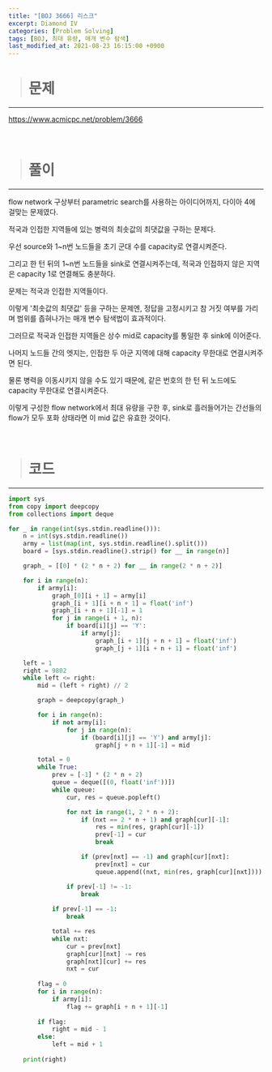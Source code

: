 ```yaml
---
title: "[BOJ 3666] 리스크"
excerpt: Diamond IV
categories: [Problem Solving]
tags: [BOJ, 최대 유량, 매개 변수 탐색]
last_modified_at: 2021-08-23 16:15:00 +0900
---
```


> # 문제
---

[<u>https://www.acmicpc.net/problem/3666</u>](https://www.acmicpc.net/problem/3666)

<br>

> # 풀이
---

flow network 구상부터 parametric search를 사용하는 아이디어까지, 다이아 4에 걸맞는 문제였다.

적국과 인접한 지역들에 있는 병력의 최솟값의 최댓값을 구하는 문제다.

우선 source와 1~n번 노드들을 초기 군대 수를 capacity로 연결시켜준다.

그리고 한 턴 뒤의 1~n번 노드들을 sink로 연결시켜주는데, 적국과 인접하지 않은 지역은 capacity 1로 연결해도 충분하다.

문제는 적국과 인접한 지역들이다.

이렇게 '최솟값의 최댓값' 등을 구하는 문제엔, 정답을 고정시키고 참 거짓 여부를 가리며 범위를 좁혀나가는 매개 변수 탐색법이 효과적이다.

그러므로 적국과 인접한 지역들은 상수 mid로 capacity를 통일한 후 sink에 이어준다.

나머지 노드들 간의 엣지는, 인접한 두 아군 지역에 대해 capacity 무한대로 연결시켜주면 된다.

물론 병력을 이동시키지 않을 수도 있기 때문에, 같은 번호의 한 턴 뒤 노드에도 capacity 무한대로 연결시켜준다.

이렇게 구성한 flow network에서 최대 유량을 구한 후, sink로 흘러들어가는 간선들의 flow가 모두 포화 상태라면 이 mid 값은 유효한 것이다.

<br>

> # 코드
---

```python
import sys
from copy import deepcopy
from collections import deque

for _ in range(int(sys.stdin.readline())):
    n = int(sys.stdin.readline())
    army = list(map(int, sys.stdin.readline().split()))
    board = [sys.stdin.readline().strip() for __ in range(n)]

    graph_ = [[0] * (2 * n + 2) for __ in range(2 * n + 2)]

    for i in range(n):
        if army[i]:
            graph_[0][i + 1] = army[i]
            graph_[i + 1][i + n + 1] = float('inf')
            graph_[i + n + 1][-1] = 1
            for j in range(i + 1, n):
                if board[i][j] == 'Y':
                    if army[j]:
                        graph_[i + 1][j + n + 1] = float('inf')
                        graph_[j + 1][i + n + 1] = float('inf')

    left = 1
    right = 9802
    while left <= right:
        mid = (left + right) // 2

        graph = deepcopy(graph_)

        for i in range(n):
            if not army[i]:
                for j in range(n):
                    if (board[i][j] == 'Y') and army[j]:
                        graph[j + n + 1][-1] = mid

        total = 0
        while True:
            prev = [-1] * (2 * n + 2)
            queue = deque([(0, float('inf'))])
            while queue:
                cur, res = queue.popleft()

                for nxt in range(1, 2 * n + 2):
                    if (nxt == 2 * n + 1) and graph[cur][-1]:
                        res = min(res, graph[cur][-1])
                        prev[-1] = cur
                        break

                    if (prev[nxt] == -1) and graph[cur][nxt]:
                        prev[nxt] = cur
                        queue.append((nxt, min(res, graph[cur][nxt])))

                if prev[-1] != -1:
                    break
            
            if prev[-1] == -1:
                break

            total += res
            while nxt:
                cur = prev[nxt]
                graph[cur][nxt] -= res
                graph[nxt][cur] += res
                nxt = cur
        
        flag = 0
        for i in range(n):
            if army[i]:
                flag += graph[i + n + 1][-1]
        
        if flag:
            right = mid - 1
        else:
            left = mid + 1
    
    print(right)
```